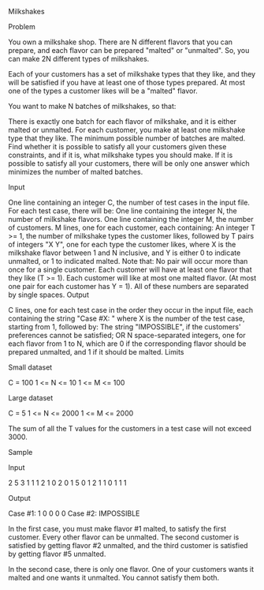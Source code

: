 Milkshakes

Problem

You own a milkshake shop. There are N different flavors that you can prepare, and each flavor can be prepared "malted" or "unmalted". So, you can make 2N different types of milkshakes.

Each of your customers has a set of milkshake types that they like, and they will be satisfied if you have at least one of those types prepared. At most one of the types a customer likes will be a "malted" flavor.

You want to make N batches of milkshakes, so that:

There is exactly one batch for each flavor of milkshake, and it is either malted or unmalted.
For each customer, you make at least one milkshake type that they like.
The minimum possible number of batches are malted.
Find whether it is possible to satisfy all your customers given these constraints, and if it is, what milkshake types you should make.
If it is possible to satisfy all your customers, there will be only one answer which minimizes the number of malted batches.

Input

One line containing an integer C, the number of test cases in the input file.
For each test case, there will be:
One line containing the integer N, the number of milkshake flavors.
One line containing the integer M, the number of customers.
M lines, one for each customer, each containing:
An integer T >= 1, the number of milkshake types the customer likes, followed by
T pairs of integers "X Y", one for each type the customer likes, where X is the milkshake flavor between 1 and N inclusive, and Y is either 0 to indicate unmalted, or 1 to indicated malted. Note that:
No pair will occur more than once for a single customer.
Each customer will have at least one flavor that they like (T >= 1).
Each customer will like at most one malted flavor. (At most one pair for each customer has Y = 1).
All of these numbers are separated by single spaces.
Output

C lines, one for each test case in the order they occur in the input file, each containing the string "Case #X: " where X is the number of the test case, starting from 1, followed by:
The string "IMPOSSIBLE", if the customers' preferences cannot be satisfied; OR
N space-separated integers, one for each flavor from 1 to N, which are 0 if the corresponding flavor should be prepared unmalted, and 1 if it should be malted.
Limits

Small dataset

C = 100 
1 <= N <= 10 
1 <= M <= 100

Large dataset

C = 5 
1 <= N <= 2000 
1 <= M <= 2000

The sum of all the T values for the customers in a test case will not exceed 3000.

Sample


Input 

2
5
3
1 1 1
2 1 0 2 0
1 5 0
1
2
1 1 0
1 1 1

Output

Case #1: 1 0 0 0 0
Case #2: IMPOSSIBLE

In the first case, you must make flavor #1 malted, to satisfy the first customer. Every other flavor can be unmalted. The second customer is satisfied by getting flavor #2 unmalted, and the third customer is satisfied by getting flavor #5 unmalted.

In the second case, there is only one flavor. One of your customers wants it malted and one wants it unmalted. You cannot satisfy them both.